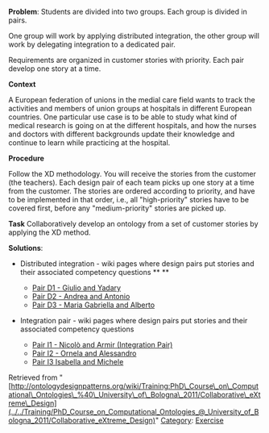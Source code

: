 __Problem__:
Students are divided into two groups.
Each group is divided in pairs.


One group will work by applying distributed integration, the other group will work by delegating integration to a dedicated pair.


Requirements are organized in customer stories with priority. Each pair develop one story at a time.


__Context__


A European federation of unions in the medial care field wants to track the activities and members of union groups at hospitals in different European countries. One particular use case is to be able to study what kind of medical research is going on at the different hospitals, and how the nurses and doctors with different backgrounds update their knowledge and continue to learn while practicing at the hospital. 


__Procedure__


Follow the XD methodology. You will receive the stories from the customer (the teachers). Each design pair of each team picks up one story at a time from the customer. The stories are ordered according to priority, and have to be implemented in that order, i.e., all "high-priority" stories have to be covered first, before any "medium-priority" stories are picked up.


__Task__
Collaboratively develop an ontology from a set of customer stories by applying the XD method.




__Solutions__:



* Distributed integration - wiki pages where design pairs put stories and their associated competency questions \*\* \*\*
	+ [Pair D1 - Giulio and Yadary](../../Training/PhD_Course_on_Computational_Ontologies_@_University_of_Bologna_2011/Collaborative_eXtreme_Design/D1Pair "Training:PhD Course on Computational Ontologies @ University of Bologna 2011/Collaborative eXtreme Design/D1Pair")
	+ [Pair D2 - Andrea and Antonio](../../Training/PhD_Course_on_Computational_Ontologies_@_University_of_Bologna_2011/Collaborative_eXtreme_Design/D2Pair "Training:PhD Course on Computational Ontologies @ University of Bologna 2011/Collaborative eXtreme Design/D2Pair")
	+ [Pair D3 - Maria Gabriella and Alberto](../../Training/PhD_Course_on_Computational_Ontologies_@_University_of_Bologna_2011/Collaborative_eXtreme_Design/D3Pair "Training:PhD Course on Computational Ontologies @ University of Bologna 2011/Collaborative eXtreme Design/D3Pair")


  




* Integration pair - wiki pages where design pairs put stories and their associated competency questions
	+ [Pair I1 - Nicolò and Armir (Integration Pair)](../../Training/PhD_Course_on_Computational_Ontologies_@_University_of_Bologna_2011/Collaborative_eXtreme_Design/I1Pair "Training:PhD Course on Computational Ontologies @ University of Bologna 2011/Collaborative eXtreme Design/I1Pair")
	+ [Pair I2 - Ornela and Alessandro](../../Training/PhD_Course_on_Computational_Ontologies_@_University_of_Bologna_2011/Collaborative_eXtreme_Design/I2Pair "Training:PhD Course on Computational Ontologies @ University of Bologna 2011/Collaborative eXtreme Design/I2Pair")
	+ [Pair I3 Isabella and Michele](../../Training/PhD_Course_on_Computational_Ontologies_@_University_of_Bologna_2011/Collaborative_eXtreme_Design/I3Pair "Training:PhD Course on Computational Ontologies @ University of Bologna 2011/Collaborative eXtreme Design/I3Pair")




Retrieved from "[http://ontologydesignpatterns.org/wiki/Training:PhD\_Course\_on\_Computational\_Ontologies\_%40\_University\_of\_Bologna\_2011/Collaborative\_eXtreme\_Design](../../Training/PhD_Course_on_Computational_Ontologies_@_University_of_Bologna_2011/Collaborative_eXtreme_Design)"
 [Category](http://ontologydesignpatterns.org/wiki/Special:Categories "Special:Categories"): [Exercise](../../Category/Exercise "Category:Exercise")